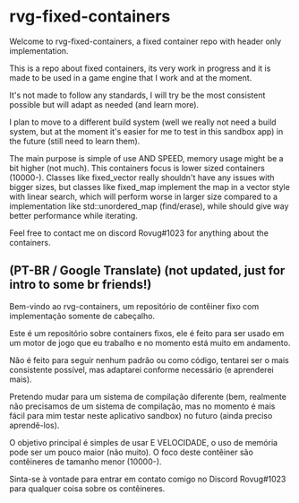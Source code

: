 # rvg-fixed-containers

Welcome to rvg-fixed-containers, a fixed container repo with header only implementation.

This is a repo about fixed containers, its very work in progress and it is made to be used in a game engine that I work and at the moment.

It's not made to follow any standards, I will try be the most consistent possible but will adapt as needed (and learn more).

I plan to move to a different build system (well we really not need a build system, but at the moment it's easier for me to test in this sandbox app) in the future (still need to learn them).

The main purpose is simple of use AND SPEED, memory usage might be a bit higher (not much). 
This containers focus is lower sized containers (10000-).
Classes like fixed_vector really shouldn't have any issues with bigger sizes, but classes like fixed_map implement the map in a vector style with linear search, which will perform worse in larger size compared to a implementation like std::unordered_map (find/erase), while should give way better performance while iterating.

Feel free to contact me on discord Rovug#1023 for anything about the containers.
## (PT-BR / Google Translate) (not updated, just for intro to some br friends!)

Bem-vindo ao rvg-containers, um repositório de contêiner fixo com implementação somente de cabeçalho.

Este é um repositório sobre containers fixos, ele é feito para ser usado em um motor de jogo que eu trabalho e no momento está muito em andamento.

Não é feito para seguir nenhum padrão ou como código, tentarei ser o mais consistente possível, mas adaptarei conforme necessário (e aprenderei mais).

Pretendo mudar para um sistema de compilação diferente (bem, realmente não precisamos de um sistema de compilação, mas no momento é mais fácil para mim testar neste aplicativo sandbox) no futuro (ainda preciso aprendê-los).

O objetivo principal é simples de usar E VELOCIDADE, o uso de memória pode ser um pouco maior (não muito). O foco deste contêiner são contêineres de tamanho menor (10000-).

Sinta-se à vontade para entrar em contato comigo no Discord Rovug#1023 para qualquer coisa sobre os contêineres.
